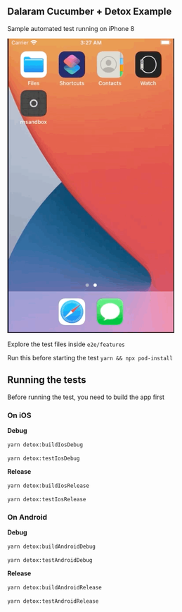 ## Dalaram Cucumber + Detox Example

Sample automated test running on iPhone 8

![DEMO GIF](/cucumber-detox-demo.gif "DEMO GIF")

Explore the test files inside `e2e/features`

Run this before starting the test
`yarn && npx pod-install`


## Running the tests

Before running the test, you need to build the app first


### On iOS
**Debug**

`yarn detox:buildIosDebug`

`yarn detox:testIosDebug`

**Release**

`yarn detox:buildIosRelease`

`yarn detox:testIosRelease`


### On Android
**Debug**

`yarn detox:buildAndroidDebug`

`yarn detox:testAndroidDebug`

**Release**

`yarn detox:buildAndroidRelease`

`yarn detox:testAndroidRelease`
